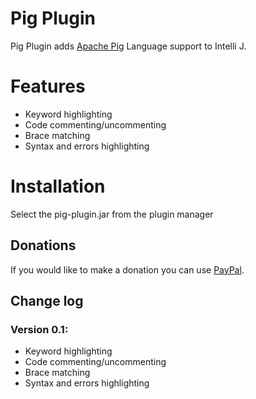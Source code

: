 # Pig Plugin
Pig Plugin adds [Apache Pig](http://pig.apache.org/) Language support to Intelli    J.

# Features
* Keyword highlighting
* Code commenting/uncommenting
* Brace matching
* Syntax and errors highlighting

# Installation
Select the pig-plugin.jar from the plugin manager


## Donations
If you would like to make a donation you can use [PayPal](https://www.paypal.com/cgi-bin/webscr?cmd=_donations&business=T2DA32ERZGGXL&lc=US&currency_code=USD&bn=PP%2dDonationsBF%3abtn_donateCC_LG%2egif%3aNonHosted).


## Change log


### Version 0.1:
* Keyword highlighting
* Code commenting/uncommenting
* Brace matching
* Syntax and errors highlighting
